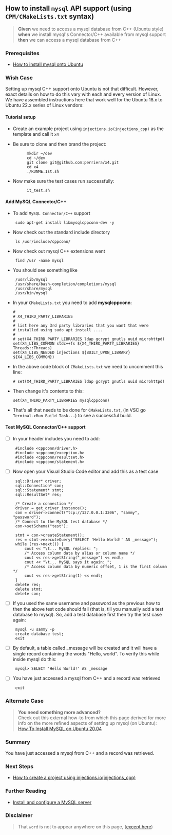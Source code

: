 ## How to install `mysql` API support (using `CPM/CMakeLists.txt` syntax)
> **Given** we need to access a mysql database from C++ (Ubuntu style) **when** we install mysql's Connector/C++  available from mysql support **then** we can access a mysql database from C++

### Prerequisites
  - [How to install mysql onto Ubuntu](https://github.com/perriera/for_interfaces/blob/main/db/mysql/README.md)
 
 
### Wish Case
Setting up mysql C++ support onto Ubuntu is not that difficult. However, exact details on how to do this vary with each and every version of Linux. We have assembled instructions here that work well for the Ubuntu 18.x to Ubuntu 22.x series of Linux vendors:

#### Tutorial setup

  - Create an example project using `injections.io(injections_cpp)` as the template and call it `x4`

  - Be sure to clone and then brand the project:

              mkdir ~/dev
              cd ~/dev
              git clone git@github.com:perriera/x4.git
              cd x4
              ./RUNME.1st.sh

  - Now make sure the test cases run successfully:

              it_test.sh

#### Add MySQL Connector/C++
 - To add `MySQL Connector/C++` support

		sudo apt-get install libmysqlcppconn-dev -y

 - Now check out the standard include directory

		ls /usr/include/cppconn/

 - Now check out mysql C++ extensions went

		find /usr -name mysql
		
 - You should see something like
		
		/usr/lib/mysql
		/usr/share/bash-completion/completions/mysql
		/usr/share/mysql
		/usr/bin/mysql

 - In your `CMakeLists.txt` you need to add **mysqlcppconn**:
		
       # 
       # X4_THIRD_PARTY_LIBRARIES
       #
       # list here any 3rd party libraries that you want that were
       # installed using sudo apt install ....
       #
       # set(X4_THIRD_PARTY_LIBRARIES ldap gcrypt gnutls uuid microhttpd)
       set(X4_LIBS_COMMON stdc++fs ${X4_THIRD_PARTY_LIBRARIES} Threads::Threads)
       set(X4_LIBS_NEEDED injections ${BUILT_UPON_LIBRARY} ${X4_LIBS_COMMON})

 - In the above code block of `CMakeLists.txt` we need to uncomment this line:

       # set(X4_THIRD_PARTY_LIBRARIES ldap gcrypt gnutls uuid microhttpd)
       
-  Then change it's contents to this:

       set(X4_THIRD_PARTY_LIBRARIES mysqlcppconn)

- That's all that needs to be done for `CMakeLists.txt`, (in VSC go `Terminal->Run Build Task...`) to see a successful build.

#### Test MySQL Connector/C++ support 

 - [ ] In your header includes you need to add:
		
        #include <cppconn/driver.h>
        #include <cppconn/exception.h>
        #include <cppconn/resultset.h>
        #include <cppconn/statement.h>

 - [ ] Now open your Visual Studio Code editor and add this as a test case

		sql::Driver* driver;
        sql::Connection* con;
        sql::Statement* stmt;
        sql::ResultSet* res;

        /* Create a connection */
        driver = get_driver_instance();
        con = driver->connect("tcp://127.0.0.1:3306", "sammy", "password");
        /* Connect to the MySQL test database */
        con->setSchema("test");

        stmt = con->createStatement();
        res = stmt->executeQuery("SELECT 'Hello World!' AS _message");
        while (res->next()) {
            cout << "\t... MySQL replies: ";
            /* Access column data by alias or column name */
            cout << res->getString("_message") << endl;
            cout << "\t... MySQL says it again: ";
            /* Access column data by numeric offset, 1 is the first column */
            cout << res->getString(1) << endl;
        }
        delete res;
        delete stmt;
        delete con;

 - [ ] If you used the same username and password as the previous how to then the above test code should fail (that is, till you manually add a test database to mysql). So, add a test database first then try the test case again:

		mysql -u sammy -p 
		create database test;
		exit

 - [ ] By default, a table called _message will be created and it will have a single record containing the words "Hello, world". To verify this while inside mysql do this:

		mysql> SELECT 'Hello World!' AS _message

 - [ ] You have just accessed a mysql from C++ and a record was retrieved

		exit
	

### Alternate Case 
> **You need something more advanced?** </br>
>	Check out this external how-to from which this page derived for more info on the more refined aspects of setting up mysql (on Ubuntu):
[How To Install MySQL on Ubuntu 20.04](https://www.digitalocean.com/community/tutorials/how-to-install-mysql-on-ubuntu-20-04)

### Summary 
You have just accessed a mysql from C++ and a record was retrieved.

### Next Steps
 - [How to create a project using injections.io(injections_cpp)](https://github.com/perriera/injections_cpp)

### Further Reading
 - [Install and configure a MySQL server](https://ubuntu.com/server/docs/databases-mysql)

### Disclaimer
> That `word` is not to appear anywhere on this page, ([except here](https://en.wikipedia.org/wiki/Knights_Who_Say_%22Ni!%22))
